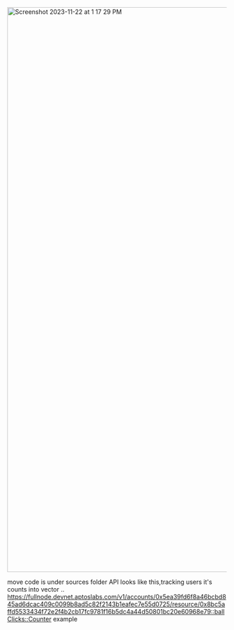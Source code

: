 <img width="1294" alt="Screenshot 2023-11-22 at 1 17 29 PM" src="https://github.com/Nith567/aptos/assets/91722732/bf7d3a27-8a5e-42bc-bc24-e0e2cdb6b901">

move code is under sources folder 
API looks like this,tracking users it's counts into vector ..
https://fullnode.devnet.aptoslabs.com/v1/accounts/0x5ea39fd6f8a46bcbd845ad6dcac409c0099b8ad5c82f2143b1eafec7e55d0725/resource/0x8bc5affd5533434f72e2f4b2cb17fc9781f16b5dc4a44d50801bc20e60968e79::ballClicks::Counter example

